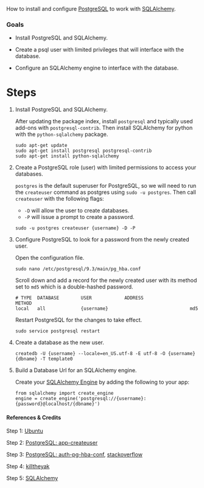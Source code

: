 How to install and configure [PostgreSQL](http://www.postgresql.org/) to work with [SQLAlchemy](http://www.sqlalchemy.org/). 

### Goals

- Install PostgreSQL and SQLAlchemy.

- Create a psql user with limited privileges that will interface with the database.

- Configure an SQLAlchemy engine to interface with the database.

# Steps


1.  Install PostgreSQL and SQLAlchemy.
 
    After updating the package index, install `postgresql` and typically used add-ons with `postgresql-contrib`. Then install SQLAlchemy for python with the `python-sqlalchemy` package. 
    ```
    sudo apt-get update
    sudo apt-get install postgresql postgresql-contrib
    sudo apt-get install python-sqlalchemy
    ```


2. Create a PostgreSQL role (user) with limited permissions to access your databases.

    `postgres` is the default superuser for PostgreSQL, so we will need to run the `createuser` command as postgres using `sudo -u postgres`.
    Then call `createuser` with the following flags:
    - `-D` will allow the user to create databases. 
    - `-P` will issue a prompt to create a password.
    ```
    sudo -u postgres createuser {username} -D -P
    ```


3. Configure PostgreSQL to look for a password from the newly created user.

    Open the configuration file.
    ```
    sudo nano /etc/postgresql/9.3/main/pg_hba.conf
    ```

    Scroll down and add a record for the newly created user with its method set to `md5` which is a double-hashed password. 

    ```
    # TYPE  DATABASE        USER            ADDRESS                 METHOD
    local   all             {username}                              md5
    ```

    Restart PostgreSQL for the changes to take effect. 
    ```
    sudo service postgresql restart
    ```

4. Create a database as the new user.

    ```
    createdb -U {username} --locale=en_US.utf-8 -E utf-8 -O {username} {dbname} -T template0
    ```

5. Build a Database Url for an SQLAlchemy engine.

    Create your [SQLAlchemy Engine](http://docs.sqlalchemy.org/en/rel_1_0/core/engines.html) by adding the following to your app:
    ```
    from sqlalchemy import create_engine
    engine = create_engine('postgresql://{username}:{password}@localhost/{dbname}')
    ```


#### References & Credits

Step 1: [Ubuntu](https://help.ubuntu.com/community/PostgreSQL)

Step 2: [PostgreSQL: app-createuser](http://www.postgresql.org/docs/9.4/static/app-createuser.html)

Step 3: [PostgreSQL: auth-pg-hba-conf](http://www.postgresql.org/docs/9.4/static/auth-pg-hba-conf.html), [stackoverflow](http://stackoverflow.com/questions/17443379/psql-fatal-peer-authentication-failed-for-user-dev)

Step 4: [killtheyak](http://killtheyak.com/use-postgresql-with-django-flask/)

Step 5: [SQLAlchemy](http://docs.sqlalchemy.org/en/rel_1_0/core/engines.html#postgresql)
